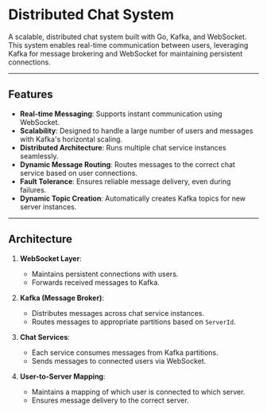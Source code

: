 # Distributed Chat System

A scalable, distributed chat system built with Go, Kafka, and WebSocket. This system enables real-time communication between users, leveraging Kafka for message brokering and WebSocket for maintaining persistent connections.

---

## Features

- **Real-time Messaging**: Supports instant communication using WebSocket.
- **Scalability**: Designed to handle a large number of users and messages with Kafka's horizontal scaling.
- **Distributed Architecture**: Runs multiple chat service instances seamlessly.
- **Dynamic Message Routing**: Routes messages to the correct chat service based on user connections.
- **Fault Tolerance**: Ensures reliable message delivery, even during failures.
- **Dynamic Topic Creation**: Automatically creates Kafka topics for new server instances.

---

## Architecture

1. **WebSocket Layer**:
   - Maintains persistent connections with users.
   - Forwards received messages to Kafka.

2. **Kafka (Message Broker)**:
   - Distributes messages across chat service instances.
   - Routes messages to appropriate partitions based on `ServerId`.

3. **Chat Services**:
   - Each service consumes messages from Kafka partitions.
   - Sends messages to connected users via WebSocket.

4. **User-to-Server Mapping**:
   - Maintains a mapping of which user is connected to which server.
   - Ensures message delivery to the correct server.
